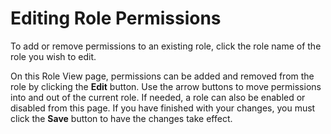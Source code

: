 [title]: # (Editing Role Permissions)
[tags]: # (Editing Role Permissions)
[priority]: # (50)

# Editing Role Permissions

To add or remove permissions to an existing role, click the role name of the role you wish to edit.

On this Role View page, permissions can be added and removed from the role by clicking the **Edit** button. Use the arrow buttons to move permissions into and out of the current role. If needed, a role can also be enabled or disabled from this page. If you have finished with your changes, you must click the **Save** button to have the changes take effect.
